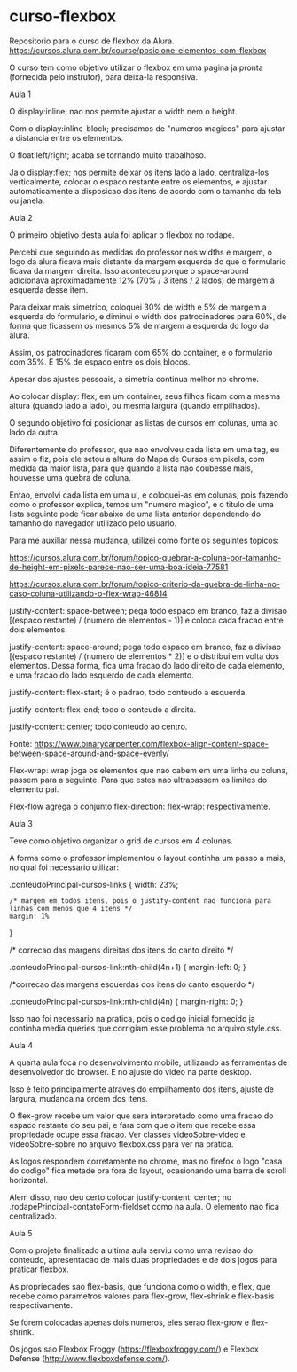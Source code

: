 # curso-flexbox

Repositorio para o curso de flexbox da Alura.
https://cursos.alura.com.br/course/posicione-elementos-com-flexbox

O curso tem como objetivo utilizar o flexbox em uma pagina ja pronta (fornecida pelo instrutor), para deixa-la responsiva.


Aula 1

O display:inline; nao nos permite ajustar o width nem o height.

Com o display:inline-block; precisamos de "numeros magicos" para ajustar a distancia entre os elementos.

O float:left/right; acaba se tornando muito trabalhoso.

Ja o display:flex; nos permite deixar os itens lado a lado, centraliza-los verticalmente, colocar o espaco restante entre os elementos, e ajustar automaticamente a disposicao dos itens de acordo com o tamanho da tela ou janela.


Aula 2

O primeiro objetivo desta aula foi aplicar o flexbox no rodape.

Percebi que seguindo as medidas do professor nos widths e margem, o logo da alura ficava mais distante da margem esquerda do que o formulario ficava da margem direita. Isso aconteceu porque o space-around adicionava aproximadamente 12% (70% / 3 itens / 2 lados) de margem a esquerda desse item.

Para deixar mais simetrico, coloquei 30% de width e 5% de margem a esquerda do formulario, e diminui o width dos patrocinadores para 60%, de forma que ficassem os mesmos 5% de margem a esquerda do logo da alura.

Assim, os patrocinadores ficaram com 65% do container, e o formulario com 35%. E 15% de espaco entre os dois blocos.

Apesar dos ajustes pessoais, a simetria continua melhor no chrome.

Ao colocar display: flex; em um container, seus filhos ficam com a mesma altura (quando lado a lado), ou mesma largura (quando empilhados).

O segundo objetivo foi posicionar as listas de cursos em colunas, uma ao lado da outra.

Diferentemente do professor, que nao envolveu cada lista em uma tag, eu assim o fiz, pois ele setou a altura do Mapa de Cursos em pixels, com medida da maior lista, para que quando a lista nao coubesse mais, houvesse uma quebra de coluna.

Entao, envolvi cada lista em uma ul, e coloquei-as em colunas, pois fazendo como o professor explica, temos um "numero magico", e o titulo de uma lista seguinte pode ficar abaixo de uma lista anterior dependendo do tamanho do navegador utilizado pelo usuario.

Para me auxiliar nessa mudanca, utilizei como fonte os seguintes topicos:

https://cursos.alura.com.br/forum/topico-quebrar-a-coluna-por-tamanho-de-height-em-pixels-parece-nao-ser-uma-boa-ideia-77581

https://cursos.alura.com.br/forum/topico-criterio-da-quebra-de-linha-no-caso-coluna-utilizando-o-flex-wrap-46814

justify-content: space-between; pega todo espaco em branco, faz a divisao
[(espaco restante) / (numero de elementos - 1)]
 e coloca cada fracao entre dois elementos.

justify-content: space-around; pega todo espaco em branco, faz a divisao
[(espaco restante) / (numero de elementos * 2)]
e o distribui em volta dos elementos. Dessa forma, fica uma fracao do lado direito de cada elemento, e uma fracao do lado esquerdo de cada elemento.

justify-content: flex-start; é o padrao, todo conteudo a esquerda.

justify-content: flex-end; todo o conteudo a direita.

justify-content: center; todo conteudo ao centro.

Fonte: https://www.binarycarpenter.com/flexbox-align-content-space-between-space-around-and-space-evenly/

Flex-wrap: wrap joga os elementos que nao cabem em uma linha ou coluna, passem para a seguinte. Para que estes nao ultrapassem os limites do elemento pai.

Flex-flow agrega o conjunto
flex-direction:
flex-wrap:
respectivamente.

Aula 3

Teve como objetivo organizar o grid de cursos em 4 colunas.

A forma como o professor implementou o layout continha um passo a mais, no qual foi necessario utilizar:

.conteudoPrincipal-cursos-links {
    width: 23%;

    /* margem em todos itens, pois o justify-content nao funciona para linhas com menos que 4 itens */
    margin: 1%
}

/* correcao das margens direitas dos itens do canto direito */

.conteudoPrincipal-cursos-link:nth-child(4n+1) {
    margin-left: 0;
}

/*correcao das margens esquerdas dos itens do canto esquerdo */

.conteudoPrincipal-cursos-link:nth-child(4n) {
    margin-right: 0;
}

Isso nao foi necessario na pratica, pois o codigo inicial fornecido ja continha media queries que corrigiam esse problema no arquivo style.css.

Aula 4

A quarta aula foca no desenvolvimento mobile, utilizando as ferramentas de desenvolvedor do browser. E no ajuste do video na parte desktop.

Isso é feito principalmente atraves do empilhamento dos itens, ajuste de largura, mudanca na ordem dos itens.

O flex-grow recebe um valor que sera interpretado como uma fracao do espaco restante do seu pai, e fara com que o item que recebe essa propriedade ocupe essa fracao. Ver classes videoSobre-video e videoSobre-sobre no arquivo flexbox.css para ver na pratica.

As logos respondem corretamente no chrome, mas no firefox o logo "casa do codigo" fica metade pra fora do layout, ocasionando uma barra de scroll horizontal.

Alem disso, nao deu certo colocar justify-content: center; no .rodapePrincipal-contatoForm-fieldset como na aula. O elemento nao fica centralizado.


Aula 5

Com o projeto finalizado a ultima aula serviu como uma revisao do conteudo, apresentacao de mais duas propriedades e de dois jogos para praticar flexbox.

As propriedades sao flex-basis, que funciona como o width, e flex, que recebe como parametros valores para flex-grow, flex-shrink e flex-basis respectivamente.

Se forem colocadas apenas dois numeros, eles serao flex-grow e flex-shrink.

Os jogos sao Flexbox Froggy (https://flexboxfroggy.com/) e Flexbox Defense (http://www.flexboxdefense.com/).
